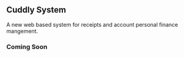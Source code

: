 ## Cuddly System

A new web based system for receipts and account personal finance mangement.

### Coming Soon
